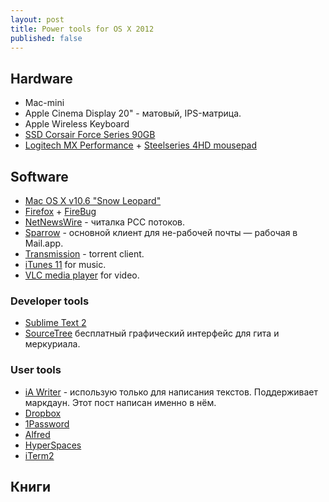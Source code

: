 ```yaml
---
layout: post
title: Power tools for OS X 2012
published: false
---
```


## Hardware
* Mac-mini
* Apple Cinema Display 20" - матовый, IPS-матрица.
* Apple Wireless Keyboard
* [SSD Corsair Force Series 90GB](http://www.corsair.com/en/ssd/force-series-gt-ssd/force-series-gt-90gb-sata-3-6gbps-solid-state-hard-drive.html)
* [Logitech MX Performance](http://www.logitech.com/en-us/product/performance-mouse-mx?crid=7) + [Steelseries 4HD mousepad](http://steelseries.com/products/surfaces/steelseries-4hd)

## Software
* [Mac OS X v10.6 "Snow Leopard"](http://en.wikipedia.org/wiki/Mac_OS_X_Snow_Leopard)
* [Firefox]() + [FireBug]()
* [NetNewsWire](http://netnewswireapp.com/) - читалка РСС потоков.
* [Sparrow](http://www.sparrowmailapp.com/) - основной клиент для не-рабочей почты — рабочая в Mail.app.
* [Transmission](http://www.transmissionbt.com/) - torrent client.
* [iTunes 11]() for music.
* [VLC media player](http://www.videolan.org/vlc/index.html) for video.

### Developer tools
* [Sublime Text 2](http://www.sublimetext.com/)
* [SourceTree]() бесплатный графический интерфейс для гита и меркуриала.

### User tools
* [iA Writer](http://ya.ru) - использую только для написания текстов. Поддерживает маркдаун. Этот пост написан именно в нём.
* [Dropbox](http://dropbox.com)
* [1Password]()
* [Alfred]()
* [HyperSpaces]()
* [iTerm2]()

## Книги